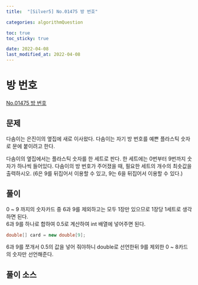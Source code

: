 ```yaml
---
title:  "[Silver5] No.01475 방 번호"

categories: algorithmQuestion

toc: true
toc_sticky: true

date: 2022-04-08
last_modified_at: 2022-04-08
---
```


# 방 번호

[No.01475 방 번호](https://www.acmicpc.net/problem/1475)

## 문제

다솜이는 은진이의 옆집에 새로 이사왔다. 다솜이는 자기 방 번호를 예쁜 플라스틱 숫자로 문에 붙이려고 한다.

다솜이의 옆집에서는 플라스틱 숫자를 한 세트로 판다. 한 세트에는 0번부터 9번까지 숫자가 하나씩 들어있다. 다솜이의 방 번호가 주어졌을 때, 필요한 세트의 개수의 최솟값을 출력하시오. (6은 9를 뒤집어서 이용할 수 있고, 9는 6을 뒤집어서 이용할 수 있다.)

## 풀이

0 ~ 9 까지의 숫자카드 중 6과 9를 제외하고는 모두 1장만 있으므로 1장당 1세트로 생각하면 된다.  
6과 9를 하나로 합하여 0.5로 계산하여 int 배열에 넣어주면 된다.

```java
double[] card = new double[9];
```

6과 9를 쪼개서 0.5의 값을 넣어 줘야하니 double로 선언한뒤 9를 제외한 0 ~ 8카드의 숫자만 선언해준다.

## 풀이 소스

<script src="https://gist.github.com/dh37789/007e2d3803b6e13205b060237a4de7ea.js"></script>
